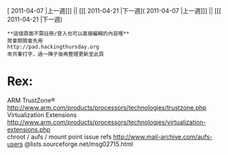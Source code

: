 [ 2011-04-07 |上一週]]] || [[[ 2011-04-21 |下一週]( 2011-04-07 |上一週]]] || [[[ 2011-04-21 |下一週)




    **這個頁面不需註冊/登入也可以直接編輯的內容喔**
    聚會期間會先用 
    http://pad.hackingthursday.org
    來共筆打字，過一陣子後再整理更新至此頁


# Rex:

ARM TrustZone®
<http://www.arm.com/products/processors/technologies/trustzone.php>  
Virtualization Extensions
<http://www.arm.com/products/processors/technologies/virtualization-extensions.php>  
chroot / aufs / mount point issue
refs <http://www.mail-archive.com/aufs-users>  @lists.sourceforge.net/msg02715.html